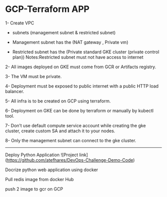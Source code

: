 # GCP-Terraform APP
1- Create VPC

- subnets (management subnet & restricted subnet)

- Management subnet has the (NAT gateway , Private vm)

- Restricted subnet has the (Private standard GKE cluster (private control plan)) Notes:Restricted subnet must not have access to internet

2- All images deployed on GKE must come from GCR or Artifacts registry.

3- The VM must be private.

4- Deployment must be exposed to public internet with a public HTTP load balancer.

5- All infra is to be created on GCP using terraform.

6- Deployment on GKE can be done by terraform or manually by kubectl tool.

7- Don’t use default compute service account while creating the gke cluster, create custom SA and attach it to your nodes.

8- Only the management subnet can connect to the gke cluster.

--------------------------------------------------------------------------------------------------------------------------------------

Deploy Python Application ![Project link] (https://github.com/atefhares/DevOps-Challenge-Demo-Code)

Docrize python web application using docker

Pull redis image from docker Hub

push 2 image to gcr on GCP

